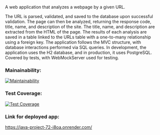 A web application that analyzes a webpage by a given URL.

The URL is parsed, validated, and saved to the database upon successful validation.
The page can then be analyzed, returning the response code, title, name, and description of the site.
The title, name, and description are extracted from the HTML of the page.
The results of each analysis are saved in a table linked to the URLs table with a one-to-many relationship using a foreign key.
The application follows the MVC structure, with database interactions performed via SQL queries.
In development, the application uses the H2 database, and in production, it uses PostgreSQL.
Covered by tests, with WebMockServer used for testing.

### Mainainability:
[![Maintainability](https://api.codeclimate.com/v1/badges/0b40fc097341d227ed04/maintainability)](https://codeclimate.com/github/LiudmilaKorchikova/java-project-72/maintainability)
### Test Coverage:
[![Test Coverage](https://api.codeclimate.com/v1/badges/0b40fc097341d227ed04/test_coverage)](https://codeclimate.com/github/LiudmilaKorchikova/java-project-72/test_coverage)
### Link for deployed app:
https://java-project-72-i8oa.onrender.com/
